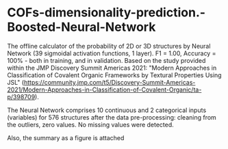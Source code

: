 # COFs-dimensionality-prediction.-Boosted-Neural-Network

The offline calculator of the probability of 2D or 3D structures by Neural Network (39 sigmoidal activation functions, 1 layer). F1 = 1.00, Accuracy = 100% - both in training, and in validation. Based on the study provided within the JMP Discovery Summit Americas 2021: "Modern Approaches in Classification of Covalent Organic Frameworks by Textural Properties Using JSL" (https://community.jmp.com/t5/Discovery-Summit-Americas-2021/Modern-Approaches-in-Classification-of-Covalent-Organic/ta-p/398709). 

The Neural Network comprises 10 continuous and 2 categorical inputs (variables) for 576 structures after the data pre-processing: cleaning from the outliers, zero values. No missing values were detected.
 
Also, the summary as a figure is attached
